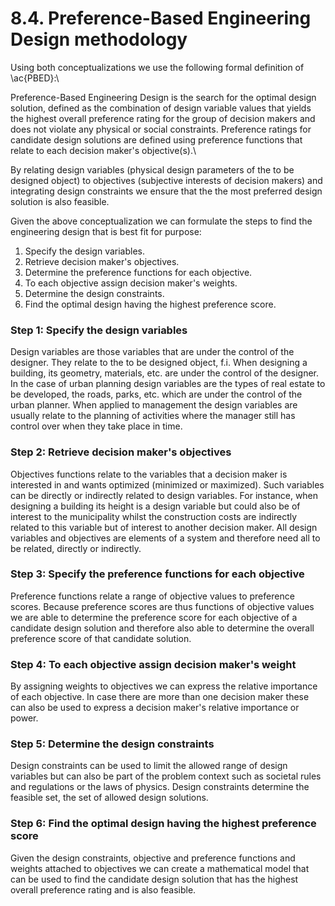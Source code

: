 # 8.4. Preference-Based Engineering Design methodology

Using both conceptualizations we use the following formal definition of \ac{PBED}:\\

Preference-Based Engineering Design is the search for the optimal design solution, defined as the combination of design variable values that yields the highest overall preference rating for the group of decision makers and does not violate any physical or social constraints. Preference ratings for candidate design solutions are defined using preference functions that relate to each decision maker's objective(s).\\

By relating design variables (physical design parameters of the to be designed object) to objectives (subjective interests of decision makers) and integrating design constraints we ensure that the the most preferred design solution is also feasible.

Given the above conceptualization we can formulate the steps to find the engineering design that is best fit for purpose:

1. Specify the design variables.
2. Retrieve decision maker's objectives.
3. Determine the preference functions for each objective.
4. To each objective assign decision maker's weights.
5. Determine the design constraints.
6. Find the optimal design having the highest preference score.

### Step 1: Specify the design variables

Design variables are those variables that are under the control of the designer. They relate to the to be designed object, f.i. When designing a building, its geometry, materials, etc. are under the control of the designer. In the case of urban planning design variables are the types of real estate to be developed, the roads, parks, etc. which are under the control of the urban planner. When applied to management the design variables are usually relate to the planning of activities where the manager still has control over when they take place in time.

### Step 2: Retrieve decision maker's objectives

Objectives functions relate to the variables that a decision maker is interested in and wants optimized (minimized or maximized). Such variables can be directly or indirectly related to design variables. For instance, when designing a building its height is a design variable but could also be of interest to the municipality whilst the construction costs are indirectly related to this variable but of interest to another decision maker. All design variables and objectives are elements of a system and therefore need all to be related, directly or indirectly.

### Step 3: Specify the preference functions for each objective

Preference functions relate a range of objective values to preference scores. Because preference scores are thus functions of objective values we are able to determine the preference score for each objective of a candidate design solution and therefore also able to determine the overall preference score of that candidate solution.

### Step 4: To each objective assign decision maker's weight

By assigning weights to objectives we can express the relative importance of each objective. In case there are more than one decision maker these can also be used to express a decision maker's relative importance or power.

### Step 5: Determine the design constraints

Design constraints can be used to limit the allowed range of design variables but can also be part of the problem context such as societal rules and regulations or the laws of physics. Design constraints determine the feasible set, the set of allowed design solutions.

### Step 6: Find the optimal design having the highest preference score

Given the design constraints, objective and preference functions and weights attached to objectives we can create a mathematical model that can be used to find the candidate design solution that has the highest overall preference rating and is also feasible.